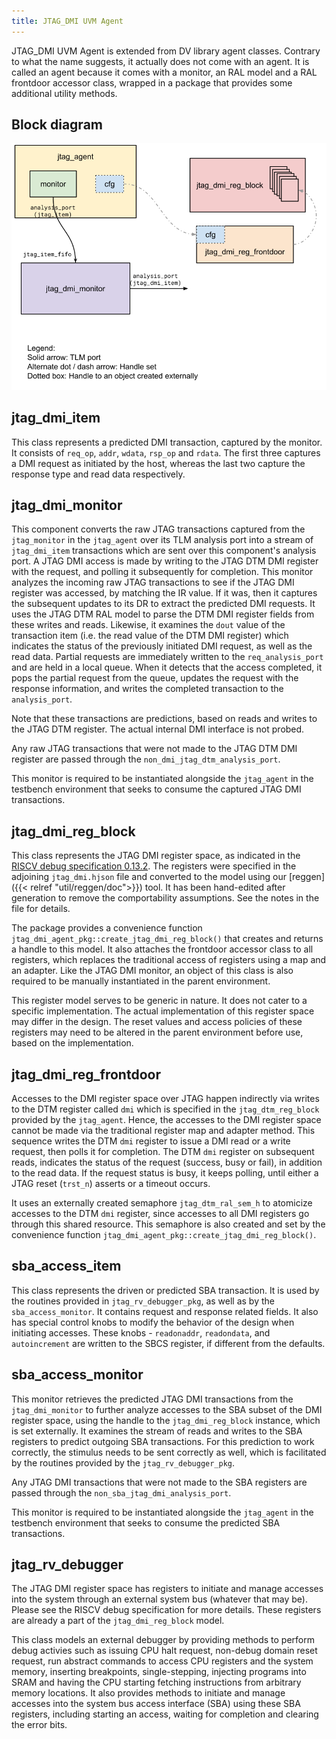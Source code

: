 ```yaml
---
title: JTAG_DMI UVM Agent
---
```


JTAG_DMI UVM Agent is extended from DV library agent classes. Contrary to what
the name suggests, it actually does not come with an agent. It is called an
agent because it comes with a monitor, an RAL model and a RAL frontdoor
accessor class, wrapped in a package that provides some additional utility
methods.

## Block diagram

![jtag_dmi_agent](jtag_dmi_agent.svg)

## jtag_dmi_item

This class represents a predicted DMI transaction, captured by the monitor.
It consists of `req_op`, `addr`, `wdata`, `rsp_op` and `rdata`. The first three
captures a DMI request as initiated by the host, whereas the last two capture
the response type and read data respectively.

## jtag_dmi_monitor

This component converts the raw JTAG transactions captured from the
`jtag_monitor` in the `jtag_agent` over its TLM analysis port into a stream of
`jtag_dmi_item` transactions which are sent over this component's analysis
port. A JTAG DMI access is made by writing to the JTAG DTM DMI register with
the request, and polling it subsequently for completion. This monitor analyzes
the incoming raw JTAG transactions to see if the JTAG DMI register was
accessed, by matching the IR value. If it was, then it captures the subsequent
updates to its DR to extract the predicted DMI requests. It uses the JTAG DTM
RAL model to parse the DTM DMI register fields from these writes and reads.
Likewise, it examines the `dout` value of the transaction item (i.e. the read
value of the DTM DMI register) which indicates the status of the previously
initiated DMI request, as well as the read data. Partial requests are
immediately written to the `req_analysis_port` and are held in a local queue.
When it detects that the access completed, it pops the partial request from the
queue, updates the request with the response information, and writes the
completed transaction to the `analysis_port`.

Note that these transactions are predictions, based on reads and writes to the
JTAG DTM register. The actual internal DMI interface is not probed.

Any raw JTAG transactions that were not made to the JTAG DTM DMI register are
passed through the `non_dmi_jtag_dtm_analysis_port`.

This monitor is required to be instantiated alongside the `jtag_agent` in the
testbench environment that seeks to consume the captured JTAG DMI transactions.

## jtag_dmi_reg_block

This class represents the JTAG DMI register space, as indicated in the [RISCV
debug specification 0.13.2](https://github.com/riscv/riscv-debug-spec/raw/4e0bb0fc2d843473db2356623792c6b7603b94d4/riscv-debug-release.pdf).
The registers were specified in the adjoining `jtag_dmi.hjson` file and
converted to the model using our [reggen]({{< relref "util/reggen/doc">}})
tool. It has been hand-edited after generation to remove the comportability
assumptions. See the notes in the file for details.

The package provides a convenience function
`jtag_dmi_agent_pkg::create_jtag_dmi_reg_block()` that creates and returns
a handle to this model. It also attaches the frontdoor accessor class to
all registers, which replaces the traditional access of registers using a
map and an adapter. Like the JTAG DMI monitor, an object of this class is
also required to be manually instantiated in the parent environment.

This register model serves to be generic in nature. It does not cater to
a specific implementation. The actual implementation of this register space may
differ in the design. The reset values and access policies of these registers
may need to be altered in the parent environment before use, based on the
implementation.

## jtag_dmi_reg_frontdoor

Accesses to the DMI register space over JTAG happen indirectly via writes
to the DTM register called `dmi` which is specified in the
`jtag_dtm_reg_block` provided by the `jtag_agent`. Hence, the accesses to the
DMI register space cannot be made via the traditional register map and adapter
method. This sequence writes the DTM `dmi` register to issue a DMI read or
a write request, then polls it for completion. The DTM `dmi` register
on subsequent reads, indicates the status of the request (success, busy or
fail), in addition to the read data. If the request status is busy, it keeps
polling, until either a JTAG reset (`trst_n`) asserts or a timeout occurs.

It uses an externally created semaphore `jtag_dtm_ral_sem_h` to atomicize
accesses to the DTM `dmi` register, since accesses to all DMI registers go
through this shared resource. This semaphore is also created and set by the
convenience function `jtag_dmi_agent_pkg::create_jtag_dmi_reg_block()`.

## sba_access_item

This class represents the driven or predicted SBA transaction. It is used by
the routines provided in `jtag_rv_debugger_pkg`, as well as by the
`sba_access_monitor`. It contains request and response related fields. It also
has special control knobs to modify the behavior of the design when initiating
accesses. These knobs - `readonaddr`, `readondata`, and `autoincrement` are
written to the SBCS register, if different from the defaults.

## sba_access_monitor

This monitor retrieves the predicted JTAG DMI transactions from the
`jtag_dmi_monitor` to further analyze accesses to the SBA subset of the DMI
register space, using the handle to the `jtag_dmi_reg_block` instance, which is
set externally. It examines the stream of reads and writes to the SBA registers
to predict outgoing SBA transactions. For this prediction to work correctly,
the stimulus needs to be sent correctly as well, which is facilitated by the
routines provided by the `jtag_rv_debugger_pkg`.

Any JTAG DMI transactions that were not made to the SBA registers are passed
through the `non_sba_jtag_dmi_analysis_port`.

This monitor is required to be instantiated alongside the `jtag_agent` in the
testbench environment that seeks to consume the predicted SBA transactions.

## jtag_rv_debugger

The JTAG DMI register space has registers to initiate and manage accesses into
the system through an external system bus (whatever that may be). Please see the
RISCV debug specification for more details. These registers are already
a part of the `jtag_dmi_reg_block` model.

This class models an external debugger by providing methods to perform debug
activies such as issuing CPU halt request, non-debug domain reset request,
run abstract commands to access CPU registers and the system memory, inserting
breakpoints, single-stepping, injecting programs into SRAM and having the
CPU starting fetching instructions from arbitrary memory locations. It also
provides methods to initiate and manage accesses into the system bus access
interface (SBA) using these SBA registers, including starting an access,
waiting for completion and clearing the error bits.
